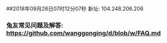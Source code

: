 ##2018年09月28日07时12分07秒 新址: 104.248.206.206
### 兔友常见问题及解答: https://github.com/wanggonging/d/blob/w/FAQ.md
